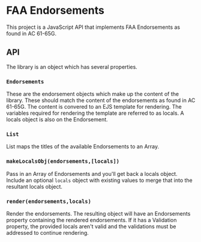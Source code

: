 # FAA Endorsements

This project is a JavaScript API that implements FAA Endorsements as found in
AC 61-65G.

## API

The library is an object which has several properties.

### `Endorsements`

These are the endorsement objects which make up the content of the library.
These should match the content of the endorsements as found in AC 61-65G. The
content is convered to an EJS template for rendering. The variables required
for rendering the template are referred to as locals. A locals object is also
on the Endorsement.

### `List`

List maps the titles of the available Endorsements to an Array.

### `makeLocalsObj(endorsements,[locals])`

Pass in an Array of Endorsements and you'll get back a locals object. Include
an optional `locals` object with existing values to merge that into the
resultant locals object.

### `render(endorsements,locals)`

Render the endorsements. The resulting object will have an Endorsements
property containing the rendered endorsements. If it has a Validation property,
the provided locals aren't valid and the validations must be addressed to
continue rendering.

